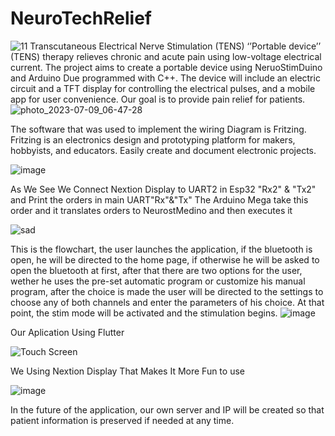 # NeuroTechRelief
![11](https://github.com/912200Mm/NeuroTechRelief/assets/103856066/b4e5d3e9-2d83-4e00-b5bf-39b83a1701d2)
Transcutaneous Electrical Nerve Stimulation (TENS) ‘’Portable device’’ (TENS) therapy relieves chronic and acute pain using low-voltage electrical current. The project aims to create a portable device using NeruoStimDuino and Arduino Due programmed with C++. The device will include an electric circuit and a TFT display for controlling the electrical pulses, and a mobile app for user convenience. Our goal is to provide pain relief for patients.
![photo_2023-07-09_06-47-28](https://github.com/912200Mm/NeuroTechRelief/assets/103856066/ae461084-d20e-4fba-852f-10bef8bd59ff)

The software that was used to implement the wiring Diagram is Fritzing. Fritzing is 
an electronics design and prototyping platform for makers, hobbyists, and educators. 
Easily create and document electronic projects. 

![image](https://github.com/912200Mm/NeuroTechRelief/assets/103856066/090f6b0a-2e41-4509-8af6-fe10d7e366e4)

As We See We Connect Nextion Display to UART2 in Esp32 "Rx2" & "Tx2" and Print the orders in main UART"Rx"&"Tx" The Arduino Mega take this order and it translates orders to NeurostMedino and then executes it 

![sad](https://github.com/912200Mm/NeuroTechRelief/assets/103856066/80e971a8-8ec0-450c-b751-470d1b2fa3e7)

This is the flowchart, the user launches the application, if the bluetooth is open, he will be directed to the home page, if otherwise he will be asked to open the bluetooth at first, after that there are two options for the user, wether he uses the pre-set automatic program or customize his manual program, after the choice is made the user will be directed to the settings to choose any of both channels and enter the parameters of his choice. At that point, the stim mode will be activated and the stimulation begins.
![image](https://github.com/912200Mm/NeuroTechRelief/assets/103856066/dc3682e8-ef46-4d0a-820d-b2ceb9134ece)

Our Aplication Using Flutter

![Touch Screen](https://github.com/912200Mm/NeuroTechRelief/assets/103856066/90463aea-a3de-47b5-ba41-86047d49db91)

We Using Nextion Display That Makes It More Fun to use

![image](https://github.com/912200Mm/NeuroTechRelief/assets/103856066/81fb3ffc-f3ec-48ea-93dd-a3e5ebd532d5)

In the future of the application, our own server and IP will be created so that patient information is preserved if needed at any time.



